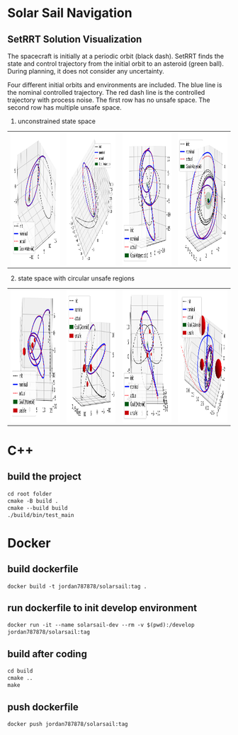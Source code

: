 # Solar Sail Navigation

## SetRRT Solution Visualization
The spacecraft is initially at a periodic orbit (black dash). SetRRT finds the state and control trajectory from the initial orbit to an asteroid (green ball). During planning, it does not consider any uncertainty. 

Four different initial orbits and environments are included. The blue line is the nominal controlled trajectory. The red dash line is the controlled trajectory with process noise. The first row has no unsafe space. The second row has multiple unsafe space.

1. unconstrained state space
<table>
  <tr>
    <td><img src="images/SetRRT_Solarsail_env1.png" alt="Image 1" style="width: 300px; height: 300px;"></td>
    <td><img src="images/SetRRT_Solarsail_env2.png" alt="Image 2" style="width: 300px; height: 300px;"></td>
    <td><img src="images/SetRRT_Solarsail_env3.png" alt="Image 1" style="width: 300px; height: 300px;"></td>
    <td><img src="images/SetRRT_Solarsail_env4.png" alt="Image 2" style="width: 300px; height: 300px;"></td>
  </tr>
</table>

2. state space with circular unsafe regions
<table>
  <tr>
   <td><img src="images/SetRRT_Solarsail_env1_unsafe3.png" alt="Image 1" style="width: 300px; height: 300px;"></td>
    <td><img src="images/SetRRT_Solarsail_env2_unsafe3.png" alt="Image 2" style="width: 300px; height: 300px;"></td>
    <td><img src="images/SetRRT_Solarsail_env3_unsafe3.png" alt="Image 1" style="width: 300px; height: 300px;"></td>
    <td><img src="images/SetRRT_Solarsail_env4_unsafe3.png" alt="Image 2" style="width: 300px; height: 300px;"></td>
  </tr>
</table>

# C++

## build the project
```
cd root folder
cmake -B build .
cmake --build build
./build/bin/test_main
```

# Docker

## build dockerfile
```console
docker build -t jordan787878/solarsail:tag .
```

## run dockerfile to init develop environment
```console
docker run -it --name solarsail-dev --rm -v $(pwd):/develop jordan787878/solarsail:tag
```

## build after coding
```console
cd build
cmake ..
make
```

## push dockerfile
```
docker push jordan787878/solarsail:tag
```